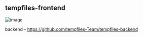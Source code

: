 ## tempfiles-frontend
![image](https://github.com/tempfiles-Team/tempfiles-frontend/assets/62207008/46ecb343-c8c8-4f3f-83bc-385a07727fab)

backend - https://github.com/tempfiles-Team/tempfiles-backend
